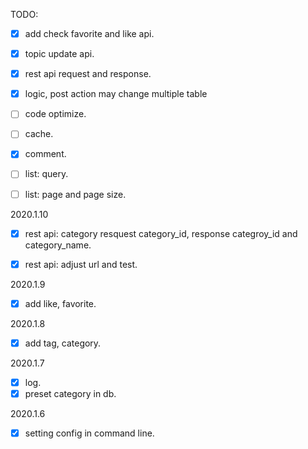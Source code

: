 TODO:
- [x] add check favorite and like api.
- [x] topic update api.
- [x] rest api request and response.
- [x] logic, post action may change multiple table
- [ ] code optimize.
- [ ] cache.
- [x] comment.
- [ ] list: query.
- [ ] list: page and page size.



2020.1.10

- [x] rest api: category resquest category_id, response categroy_id and category_name.
- [x] rest api: adjust url and test.



2020.1.9

- [x] add like, favorite.

2020.1.8
- [x] add tag, category.

2020.1.7
- [x] log.
- [x] preset category in db.

2020.1.6
- [x] setting config in command line.



